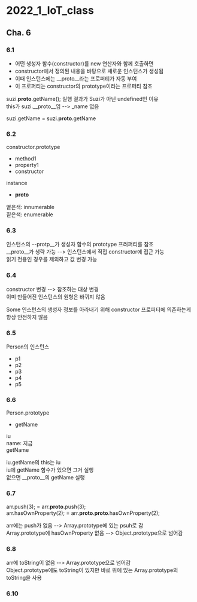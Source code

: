 # 2022_1_IoT_class

## Cha. 6


### 6.1
- 어떤 생성자 함수(constructor)를 new 연산자와 함께 호출하면  
- constructor에서 정의된 내용을 바탕으로 새로운 인스턴스가 생성됨  
- 이때 인스턴스에는 __proto__라는 프로퍼티가 자동 부여  
- 이 프로퍼티는 constructor의 prototype이라는 프로퍼티 참조  
  
  
suzi.__proto__.getName(); 실행 결과가 Suzi가 아닌 undefined인 이유  
this가 suzi.__proto__임  -->  _name 없음  

suzi.getName = suzi.__proto__.getName


### 6.2 
constructor.prototype    
- method1  
- property1    
- constructor    

instance    
- __proto__    

옅은색: innumerable  
짙은색: enumerable  


### 6.3
인스턴스의 --protp__가 생성자 함수의 prototype 프러퍼티를 참조  
__proto__가 생략 가능 -->  인스턴스에서 직접 constructor에 접근 가능  
읽기 전용인 경우를 제외하고 값 변경 가능  

### 6.4
constructor 변경 -->  참조하는 대상 변경  
이미 만들어진 인스턴스의 원형은 바뀌지 않음  

Some 인스턴스의 생성자 정보를 아라내기 위해 constructor 프로퍼티에 의존하는게 항상 안전하지 않음  

### 6.5
Person의 인스턴스
- p1  
- p2  
- p3  
- p4  
- p5  

### 6.6
Person.prototype    
- getName  

iu  
name: 지금  
getName  


iu.getName의 this는 iu   
iu에 getName 함수가 있으면 그거 실행  
없으면 __proto__의 getName 실행  

### 6.7
arr.push(3); = arr.__proto__.push(3);    
arr.hasOwnProperty(2); =  arr.__proto__.__proto__.hasOwnProperty(2);  

arr에는 push가 없음 --> Array.prototype에 있는 psuh로 감  
Array.prototype에 hasOwnProperty 없음 --> Object.prototype으로 넘어감  

### 6.8
arr에 toString이 없음 -->  Array.prototype으로 넘어감  
Object.prototype에도 toString이 있지만 바로 위에 있는 Array.prototype의 toString을 사용  


### 6.10



